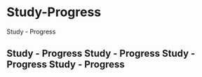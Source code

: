 # Study-Progress
Study - Progress

Study - Progress
Study - Progress
Study - Progress
Study - Progress
---------------------


